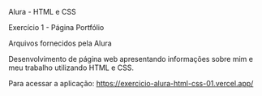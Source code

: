 Alura - HTML e CSS

Exercício 1 - Página Portfólio

Arquivos fornecidos pela Alura

Desenvolvimento de página web apresentando informações sobre mim e meu trabalho utilizando HTML e CSS.

Para acessar a aplicação: https://exercicio-alura-html-css-01.vercel.app/
